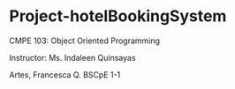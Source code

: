 # Project-hotelBookingSystem

CMPE 103: Object Oriented Programming

Instructor: Ms. Indaleen Quinsayas

Artes, Francesca Q.
BSCpE 1-1
